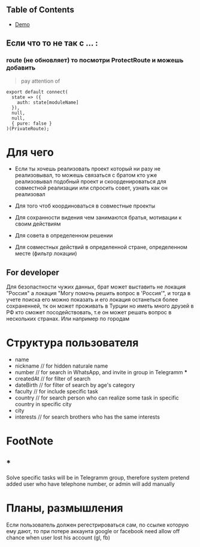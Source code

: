 ## Table of Contents

- [Demo](#demo)

## Если что то не так с ... :

### route (не обновляет) то посмотри ProtectRoute и можешь добавить

> pay attention of

```
export default connect(
  state => ({
    auth: state[moduleName]
  }),
  null,
  null,
  { pure: false }
)(PrivateRoute);
```

# Для чего

- Если ты хочешь реализовать проект который ни разу не реализовывал, то можешь связаться с братом кто уже реализовывал подобный проект и скоорденироваться для совместной реализации или спросить совет, узнать как он реализовал

- Для того чтоб координоваться в совместные проекты

- Для сохранности видения чем занимаются братья, мотивации к своим действиям

- Для совета в определенном решении

- Для совместных действий в определенной стране, определенном месте (фильтр локации)

## For developer

Для безопастности чужих данных, брат может выставить не локация "Россия" а локация "Могу помочь решить вопрос в 'Россия'", и тогда в учете поиска его можно показать и его локация останеться более сохраненней, тк он может проживать в Турции но иметь много друзей в РФ кто сможет посодействовать, т.е он может решать вопрос в нескольких странах. Или например по городам

# Структура пользователя

- name
- nickname // for hidden naturale name
- number // for search in WhatsApp, and invite in group in Telegramm **\***
- createdAt // for filter of search
- dateBirth // for filter of search by age's category
- faculty // for include specific task
- country // for search person who can realize some task in specific country in specific city
- city
- interests // for search brothers who has the same interests

# FootNote

## \*

Solve specific tasks will be in Telegramm group, therefore system pretend added user who have telephone number, or admin will add manually

# Планы, размышления

Если пользователь должен регестрироваться сам, по ссылке которую ему дают, то при потере аккаунта google or facebook
need allow off chance when user lost his account (gl, fb)
